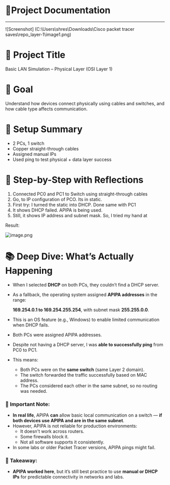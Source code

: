 # 📄Project Documentation

---

![Screenshot] (C:\Users\shres\Downloads\Cisco packet tracer saves\repo_layer-1\image1.png)


# 🔹 **Project Title**

Basic LAN Simulation – Physical Layer (OSI Layer 1)

# 🎯 **Goal**

Understand how devices connect physically using cables and switches, and how cable type affects communication.

# 🧪 **Setup Summary**

- 2 PCs, 1 switch
- Copper straight-through cables
- Assigned manual IPs
- Used ping to test physical + data layer success

# 🔧 **Step-by-Step with Reflections**

1. Connected PC0 and PC1 to Switch using straight-through cables
2. Go, to IP configuration of PCO. Its in static. 
3. First try: I turned the static into DHCP. Done same with PC1
4. It shows DHCP failed. APIPA is being used. 
5. Still, it shows IP address and subnet mask. So, I tried my hand at  

Result:

![image.png](repo_layer-1/image2.png)

# 📚 **Deep Dive: What’s Actually Happening**

- When I selected **DHCP** on both PCs, they couldn’t find a DHCP server.
- As a fallback, the operating system assigned **APIPA addresses** in the range:
    
    **169.254.0.1 to 169.254.255.254**, with subnet mask **255.255.0.0**.
    
- This is an OS feature (e.g., Windows) to enable limited communication when DHCP fails.
- Both PCs were assigned APIPA addresses.
- Despite not having a DHCP server, I was **able to successfully ping** from PC0 to PC1.
- This means:
    - Both PCs were on the **same switch** (same Layer 2 domain).
    - The switch forwarded the traffic successfully based on MAC address.
    - The PCs considered each other in the same subnet, so no routing was needed.

### 🧠 **Important Note:**

- **In real life**, APIPA **can** allow basic local communication on a switch — **if both devices use APIPA and are in the same subnet**.
- However, APIPA is not reliable for production environments:
    - It doesn't work across routers.
    - Some firewalls block it.
    - Not all software supports it consistently.
- In some labs or older Packet Tracer versions, APIPA pings might fail.

### 📌 **Takeaway:**

- **APIPA worked here**, but it’s still best practice to use **manual or DHCP IPs** for predictable connectivity in networks and labs.
